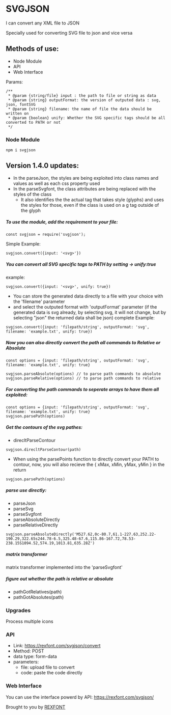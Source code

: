 # SVGJSON
I can convert any XML file to JSON

Specially used for converting SVG file to json and vice versa

## Methods of use:
 - Node Module
 - API
 - Web Interface

 Params:
```
/**
 * @param {string/file} input : the path to file or string as data
 * @param {string} outputFormat: the version of outputed data : svg, json, fontSVG
 * @param {string} filename: the name of file the data should be written on
 * @param {boolean} unify: Whether the SVG specific tags should be all converted to PATH or not
 */
```

### Node Module
```
npm i svgjson
```

## Version 1.4.0 updates:
 - In the parseJson, the styles are being exploited into class names and values as well as each css property used
 - In the parseSvgfont, the class attributes are being replaced with the styles of the class
    - It also identifies the the actual tag that takes style (glyphs) and uses the styles for those, even if the class is used on a g tag outside of the glyph

##### To use the module, add the requirement to your file:
```
const svgjson = require('svgjson');
```
Simple Example:
```
svgjson.convert({input: '<svg>'})
```
##### You can convert all SVG specific tags to PATH by setting -> unify:true

example:
```
svgjson.convert({input: '<svg>', unify: true})
```
- You can store the generated data directly to a file with your choice with the 'filename' parameter
- and select the outputed format with 'outputFormat' parameter (if the generated data is svg already, by selecting svg, it will not change, but by selecting "json" the returned data shall be json)
complete Example:
```
svgjson.convert({input: 'filepath/string', outputFormat: 'svg', filename: 'example.txt', unify: true})
```

##### Now you can also directly convert the path all commands to Relative or Absolute
```
const options = {input: 'filepath/string', outputFormat: 'svg', filename: 'example.txt', unify: true}

svgjson.parseAbsolute(options) // to parse path commands to absolute
svgjson.parseRelative(options) // to parse path commands to relative
```

##### For converting the path commands to seperate arrays to have them all exploited:
```
const options = {input: 'filepath/string', outputFormat: 'svg', filename: 'example.txt', unify: true}
svgjson.parsePath(options)
```

##### Get the contours of the svg pathes:
- direcltParseContour
```
svgjson.direcltParseContour(path)
```
- When using the parsePoints function to directly convert your PATH to contour, now, you will also recieve the { xMax, xMin, yMax, yMin } in the return

```
svgjson.parsePath(options)
```
##### parse use directly:
 - parseJson
 - parseSvg
 - parseSvgfont
 - parseAbsoluteDirectly
 - parseRelativeDirectly
```
svgjson.parseAbsoluteDirectly('M527.62,0c-80.7,61.1-227.63,252.22-190.29,322.65s244.78-6.5,325.48-67.6,115.86-167.72,78.53-238.15S1094.52,574.19,1013.81,635.28Z')
```
##### matrix transformer
matrix transformer implemented into the 'parseSvgfont'

##### figure out whether the path is relative or absolute
- pathGotRelatives(path)
- pathGotAbsolutes(path)

### Upgrades
Process multiple icons

### API
- Link: https://rexfont.com/svgjson/convert
- Method: POST
- data type: form-data
- parameters:
    - file: upload file to convert
    - code: paste the code directly

### Web Interface
 You can use the interface powerd by API: https://rexfont.com/svgjson/


Brought to you by [REXFONT](https://rexfont.com)
